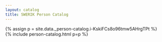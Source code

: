 ```yaml
---
layout: catalog
title: SWERIK Person Catalog
---
```

{% assign p = site.data._person-catalog.i-KskiFCs8o96tmw5AHrgTPt %}
{% include person-catalog.html p=p %}

